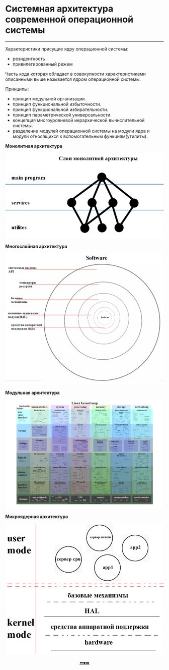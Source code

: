 # Системная архитектура современной операционной системы
---

Характеристики присущие ядру операционной системы:
+ резидентность
+ привилегированный режим

Часть кода которая обладает в совокупности характеристиками описанными выше называется ядром операционной системы.

Принципы:
+ принцип модульной организации.
+ принцип функциональной избыточности.
+ принцип функциональной избирательности.
+ принцип параметрической универсальности.
+ концепция многоуровневой иерархической вычислительной системы.
+ разделение модулей операционной системы на модули ядра и модули относящихся к вспомогательным функциям(утилиты).

__Монолитная архитектура__
<p align="center"><img src=https://github.com/georgedem975/BookOS/blob/master/chapter_three/assets/1.png></a></p>

__Многослойная архитектура__
<p align="center"><img src=https://github.com/georgedem975/BookOS/blob/master/chapter_three/assets/2.png></a></p>

__Модульная архитектура__
<p align="center"><img src=https://github.com/georgedem975/BookOS/blob/master/chapter_three/assets/3.png></a></p>

__Микроядерная архитектура__
<p align="center"><img src=https://github.com/georgedem975/BookOS/blob/master/chapter_three/assets/4.png></a></p>

<p align="center"> <a href=https://github.com/georgedem975/BookOS/blob/master/chapter_two/README.md>⬅️</a><a href=https://github.com/georgedem975/BookOS/blob/master/README.md>⏺</a><a href=>➡️</a></p>